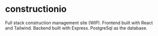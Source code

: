 # constructionio
Full stack construction management site (WIP).
Frontend built with React and Tailwind.
Backend built with Express.
PostgreSql as the database.
